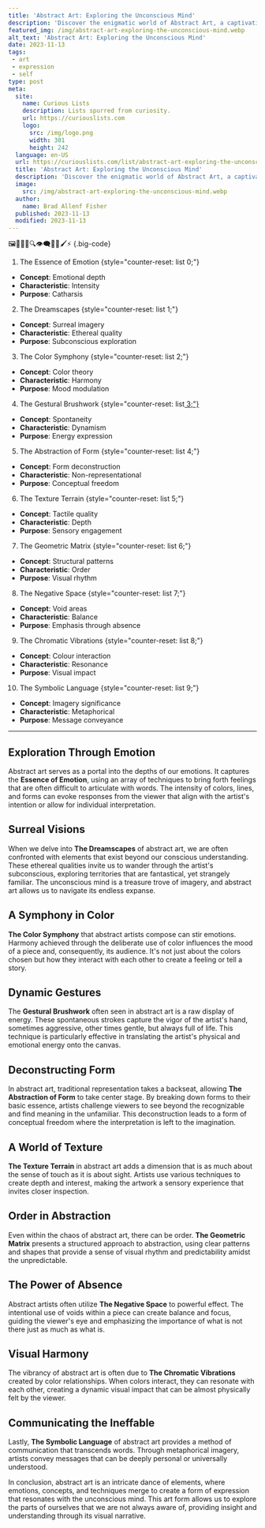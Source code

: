```yaml
---
title: 'Abstract Art: Exploring the Unconscious Mind'
description: 'Discover the enigmatic world of Abstract Art, a captivating journey that invites curious minds to unravel the mysteries of the unconscious.'
featured_img: /img/abstract-art-exploring-the-unconscious-mind.webp
alt_text: 'Abstract Art: Exploring the Unconscious Mind'
date: 2023-11-13
tags:
 - art
 - expression
 - self
type: post
meta:
  site:
    name: Curious Lists
    description: Lists spurred from curiosity.
    url: https://curiouslists.com
    logo:
      src: /img/logo.png
      width: 301
      height: 242
  language: en-US
  url: https://curiouslists.com/list/abstract-art-exploring-the-unconscious-mind
  title: 'Abstract Art: Exploring the Unconscious Mind'
  description: 'Discover the enigmatic world of Abstract Art, a captivating journey that invites curious minds to unravel the mysteries of the unconscious.'
  image:
    src: /img/abstract-art-exploring-the-unconscious-mind.webp
  author:
    name: Brad Allenf Fisher
  published: 2023-11-13
  modified: 2023-11-13
---
```



🖼️🧠🎨🌈🔍👁️‍🗨️💭🌟🖌️⚡ {.big-code}

1. The Essence of Emotion {style="counter-reset: list 0;"}
  - **Concept**: Emotional depth
  - **Characteristic**: Intensity
  - **Purpose**: Catharsis

2. The Dreamscapes {style="counter-reset: list 1;"}
  - **Concept**: Surreal imagery
  - **Characteristic**: Ethereal quality
  - **Purpose**: Subconscious exploration

3. The Color Symphony {style="counter-reset: list 2;"}
  - **Concept**: Color theory
  - **Characteristic**: Harmony
  - **Purpose**: Mood modulation

4. The Gestural Brushwork {style="counter-reset: list[  3;"}](https://curiouslists.com/list/art-in-education-fostering-creativity-and-expression)
  - **Concept**: Spontaneity
  - **Characteristic**: Dynamism
  - **Purpose**: Energy expression

5. The Abstraction of Form {style="counter-reset: list 4;"}
  - **Concept**: Form deconstruction
  - **Characteristic**: Non-representational
  - **Purpose**: Conceptual freedom

6. The Texture Terrain {style="counter-reset: list 5;"}
  - **Concept**: Tactile quality
  - **Characteristic**: Depth
  - **Purpose**: Sensory engagement

7. The Geometric Matrix {style="counter-reset: list 6;"}
  - **Concept**: Structural patterns
  - **Characteristic**: Order
  - **Purpose**: Visual rhythm

8. The Negative Space {style="counter-reset: list 7;"}
  - **Concept**: Void areas
  - **Characteristic**: Balance
  - **Purpose**: Emphasis through absence

9. The Chromatic Vibrations {style="counter-reset: list 8;"}
  - **Concept**: Colour interaction
  - **Characteristic**: Resonance
  - **Purpose**: Visual impact

10. The Symbolic Language {style="counter-reset: list 9;"}
  - **Concept**: Imagery significance
  - **Characteristic**: Metaphorical
  - **Purpose**: Message conveyance


---

## Exploration Through Emotion

Abstract art serves as a portal into the depths of our emotions. It captures the **Essence of Emotion**, using an array of techniques to bring forth feelings that are often difficult to articulate with words. The intensity of colors, lines, and forms can evoke responses from the viewer that align with the artist's intention or allow for individual interpretation.

## Surreal Visions

When we delve into **The Dreamscapes** of abstract art, we are often confronted with elements that exist beyond our conscious understanding. These ethereal qualities invite us to wander through the artist's subconscious, exploring territories that are fantastical, yet strangely familiar. The unconscious mind is a treasure trove of imagery, and abstract art allows us to navigate its endless expanse.

## A Symphony in Color

**The Color Symphony** that abstract artists compose can stir emotions. Harmony achieved through the deliberate use of color influences the mood of a piece and, consequently, its audience. It's not just about the colors chosen but how they interact with each other to create a feeling or tell a story.

## Dynamic Gestures

The **Gestural Brushwork** often seen in abstract art is a raw display of energy. These spontaneous strokes capture the vigor of the artist's hand, sometimes aggressive, other times gentle, but always full of life. This technique is particularly effective in translating the artist's physical and emotional energy onto the canvas.

## Deconstructing Form

In abstract art, traditional representation takes a backseat, allowing **The Abstraction of Form** to take center stage. By breaking down forms to their basic essence, artists challenge viewers to see beyond the recognizable and find meaning in the unfamiliar. This deconstruction leads to a form of conceptual freedom where the interpretation is left to the imagination.

## A World of Texture

**The Texture Terrain** in abstract art adds a dimension that is as much about the sense of touch as it is about sight. Artists use various techniques to create depth and interest, making the artwork a sensory experience that invites closer inspection.

## Order in Abstraction

Even within the chaos of abstract art, there can be order. **The Geometric Matrix** presents a structured approach to abstraction, using clear patterns and shapes that provide a sense of visual rhythm and predictability amidst the unpredictable.

## The Power of Absence

Abstract artists often utilize **The Negative Space** to powerful effect. The intentional use of voids within a piece can create balance and focus, guiding the viewer's eye and emphasizing the importance of what is not there just as much as what is.

## Visual Harmony

The vibrancy of abstract art is often due to **The Chromatic Vibrations** created by color relationships. When colors interact, they can resonate with each other, creating a dynamic visual impact that can be almost physically felt by the viewer.

## Communicating the Ineffable

Lastly, **The Symbolic Language** of abstract art provides a method of communication that transcends words. Through metaphorical imagery, artists convey messages that can be deeply personal or universally understood.

In conclusion, abstract art is an intricate dance of elements, where emotions, concepts, and techniques merge to create a form of expression that resonates with the unconscious mind. This art form allows us to explore the parts of ourselves that we are not always aware of, providing insight and understanding through its visual narrative.